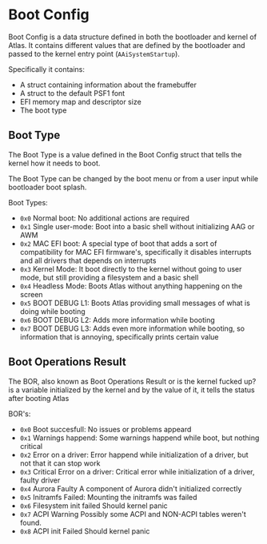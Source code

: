 # Boot Config

Boot Config is a data structure defined in both the bootloader and kernel of Atlas.
It contains different values that are defined by the bootloader and passed to the kernel entry point (`AAiSystemStartup`).

Specifically it contains:
 - A struct containing information about the framebuffer
 - A struct to the default PSF1 font 
 - EFI memory map and descriptor size
 - The boot type


## Boot Type

The Boot Type is a value defined in the Boot Config struct that tells the kernel how it needs to boot.

The Boot Type can be changed by the boot menu or from a user input while bootloader boot splash.

Boot Types:
 - `0x0` Normal boot:                       No additional actions are required 
 - `0x1` Single user-mode:                  Boot into a basic shell without initializing AAG or AWM
 - `0x2` MAC EFI boot:                      A special type of boot that adds a sort of compatibility for MAC EFI firmware's, specifically it disables interrupts and all drivers that depends on interrupts
 - `0x3` Kernel Mode:                       It boot directly to the kernel without going to user mode, but still providing a filesystem and a basic shell 
 - `0x4` Headless Mode:                     Boots Atlas without anything happening on the screen
 - `0x5` BOOT DEBUG L1:                     Boots Atlas providing small messages of what is doing while booting
 - `0x6` BOOT DEBUG L2:                     Adds more information while booting
 - `0x7` BOOT DEBUG L3:                     Adds even more information while booting, so information that is annoying, specifically prints certain value


## Boot Operations Result

The BOR, also known as Boot Operations Result or is the kernel fucked up? is a variable initialized by the kernel and by the value of it, it tells the status after booting Atlas

BOR's:
 - `0x0` Boot succesfull:                   No issues or problems appeard
 - `0x1` Warnings happend:                  Some warnings happend while boot, but nothing critical
 - `0x2` Error on a driver:                 Error happend while initialization of a driver, but not that it can stop work
 - `0x3` Critical Error on a driver:        Critical error while initialization of a driver, faulty driver
 - `0x4` Aurora Faulty                      A component of Aurora didn't initialized correctly
 - `0x5` Initramfs Failed:                  Mounting the initramfs was failed                   
 - `0x6` Filesystem init failed             Should kernel panic
 - `0x7` ACPI Warning                       Possibly some ACPI and NON-ACPI tables weren't found.
 - `0x8` ACPI init Failed                   Should kernel panic
